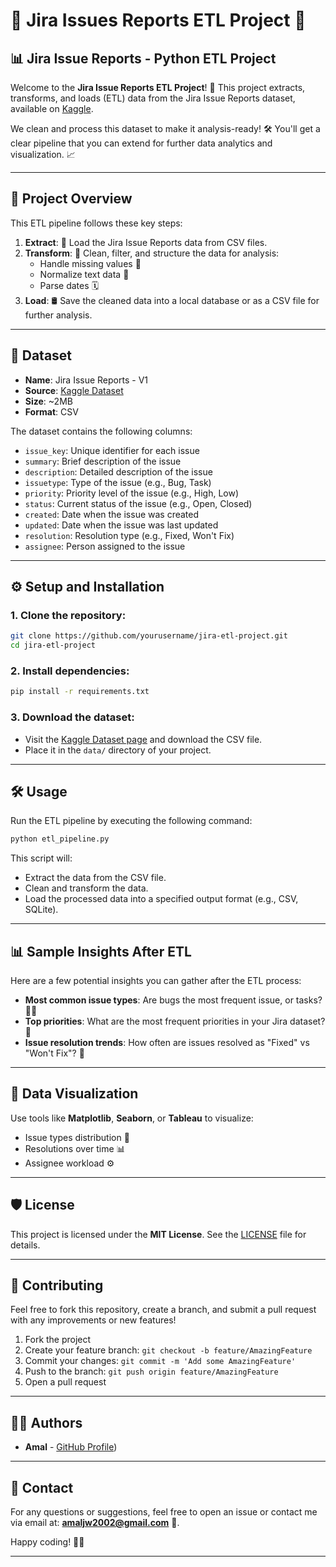 
# 🚀 Jira Issues Reports ETL Project 🐍


## 📊 Jira Issue Reports - Python ETL Project

Welcome to the **Jira Issue Reports ETL Project**! 🎉 This project extracts, transforms, and loads (ETL) data from the Jira Issue Reports dataset, available on [Kaggle](https://www.kaggle.com/datasets/antonyjr/jira-issue-reports-v1).

We clean and process this dataset to make it analysis-ready! 🛠️ You'll get a clear pipeline that you can extend for further data analytics and visualization. 📈

---

## 📝 Project Overview

This ETL pipeline follows these key steps:

1. **Extract**: 🚚 Load the Jira Issue Reports data from CSV files.
2. **Transform**: 🔄 Clean, filter, and structure the data for analysis:
   - Handle missing values 🤕
   - Normalize text data 📑
   - Parse dates 🗓️
3. **Load**: 🛢️ Save the cleaned data into a local database or as a CSV file for further analysis.

---

## 📂 Dataset

- **Name**: Jira Issue Reports - V1
- **Source**: [Kaggle Dataset](https://www.kaggle.com/datasets/antonyjr/jira-issue-reports-v1)
- **Size**: ~2MB
- **Format**: CSV

The dataset contains the following columns:
- `issue_key`: Unique identifier for each issue
- `summary`: Brief description of the issue
- `description`: Detailed description of the issue
- `issuetype`: Type of the issue (e.g., Bug, Task)
- `priority`: Priority level of the issue (e.g., High, Low)
- `status`: Current status of the issue (e.g., Open, Closed)
- `created`: Date when the issue was created
- `updated`: Date when the issue was last updated
- `resolution`: Resolution type (e.g., Fixed, Won't Fix)
- `assignee`: Person assigned to the issue

---

## ⚙️ Setup and Installation

### 1. Clone the repository:

```bash
git clone https://github.com/yourusername/jira-etl-project.git
cd jira-etl-project
```

### 2. Install dependencies:

```bash
pip install -r requirements.txt
```

### 3. Download the dataset:

- Visit the [Kaggle Dataset page](https://www.kaggle.com/datasets/antonyjr/jira-issue-reports-v1) and download the CSV file.
- Place it in the `data/` directory of your project.

---

## 🛠️ Usage

Run the ETL pipeline by executing the following command:

```bash
python etl_pipeline.py
```

This script will:
- Extract the data from the CSV file.
- Clean and transform the data.
- Load the processed data into a specified output format (e.g., CSV, SQLite).

---


## 📊 Sample Insights After ETL

Here are a few potential insights you can gather after the ETL process:

- **Most common issue types**: Are bugs the most frequent issue, or tasks? 🐛📝
- **Top priorities**: What are the most frequent priorities in your Jira dataset? 🚨
- **Issue resolution trends**: How often are issues resolved as "Fixed" vs "Won't Fix"? 🤔

---

## 🎨 Data Visualization

Use tools like **Matplotlib**, **Seaborn**, or **Tableau** to visualize:

- Issue types distribution 🍰
- Resolutions over time 📊
- Assignee workload ⚙️

---

## 🛡️ License

This project is licensed under the **MIT License**. See the [LICENSE](LICENSE) file for details.

---

## 🤝 Contributing

Feel free to fork this repository, create a branch, and submit a pull request with any improvements or new features!

1. Fork the project
2. Create your feature branch: `git checkout -b feature/AmazingFeature`
3. Commit your changes: `git commit -m 'Add some AmazingFeature'`
4. Push to the branch: `git push origin feature/AmazingFeature`
5. Open a pull request

---

## 👨‍💻 Authors

- **Amal** - [GitHub Profile](https://github.com/Amal146))

---

## 💬 Contact

For any questions or suggestions, feel free to open an issue or contact me via email at: **amaljw2002@gmail.com** 📧.

Happy coding! 🎉🐍

---

